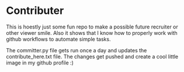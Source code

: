 # Contributer
This is hoestly just some fun repo to make a possible future recruiter or other viewer smile.
Also it shows that I know how to properly work with github workflows to automate simple tasks.

The committer.py file gets run once a day and updates the contribute_here.txt file.
The changes get pushed and create a cool little image in my github profile :)
